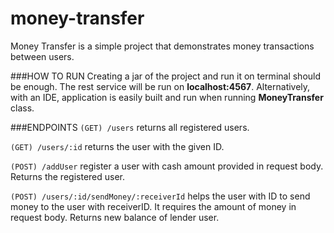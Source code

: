 # money-transfer
Money Transfer is a simple project that demonstrates money transactions between users.

###HOW TO RUN
Creating a jar of the project and run it on terminal should be enough. The rest service will
be run on **localhost:4567**. Alternatively, with an IDE, application is easily built and run 
when running **MoneyTransfer** class.

###ENDPOINTS
`(GET) /users` returns all registered users.

`(GET) /users/:id` returns the user with the given ID.

`(POST) /addUser` register a user with cash amount provided in request body. 
Returns the registered user.

`(POST) /users/:id/sendMoney/:receiverId` helps the user with ID to send money to the user with receiverID. 
It requires the amount of money in request body. Returns new balance of lender user.





